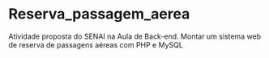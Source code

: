 # Reserva_passagem_aerea
Atividade proposta do SENAI na Aula de Back-end.
Montar um sistema web de reserva de passagens aéreas com PHP e MySQL
